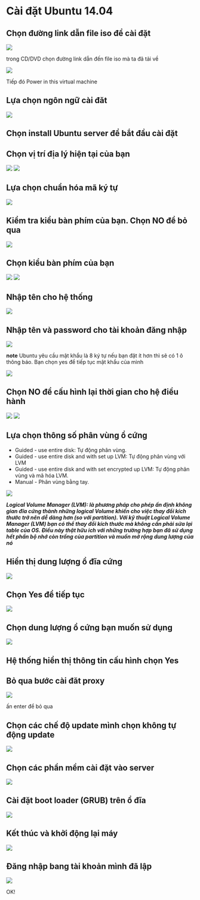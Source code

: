 # Cài đặt Ubuntu 14.04
## Chọn đường link dẫn file iso để cài đặt 

<img src ="http://i.imgur.com/o8hWIn8.png">

trong CD/DVD chọn đường link dẫn đến file iso mà ta đã tải về 

<img src="http://i.imgur.com/r8NhUFK.png">

Tiếp đó Power in this virtual machine

## Lựa chọn ngôn ngữ cài đăt

<img src="http://i.imgur.com/W8O3RUd.png">

## Chọn install Ubuntu server để bắt đầu cài đặt 
## Chọn vị trí địa lý hiện tại của bạn 

<img src="http://i.imgur.com/DON9Dwj.png">

<img src="http://i.imgur.com/HKZ3j0I.png">

## Lựa chọn chuẩn hóa mã ký tự 

<img src="http://i.imgur.com/YL6bZ9h.png">

## Kiểm tra kiểu bàn phím của bạn. Chọn **NO** để bỏ qua 

<img src="http://i.imgur.com/n7ycIzW.png">

## Chọn kiểu bàn phím của bạn 

<img src="http://i.imgur.com/uY8AIOq.png">

<img src="http://i.imgur.com/jB241qo.png">

## Nhập tên cho hệ thống 

<img src="http://i.imgur.com/ApVTTRb.png">

## Nhập tên và password cho tài khoản đăng nhập 

<img src="http://i.imgur.com/VvCxwwc.png">

**note** Ubuntu yêu cầu mật khẩu là 8 ký tự nếu bạn đặt ít hơn thì sẽ có 1 ô thông báo. Bạn chọn yes để tiếp tục mật khẩu của mình

<img src="http://i.imgur.com/oumqujN.png">

## Chọn NO để cấu hình lại thời gian cho hệ điều hành 

<img src ="http://i.imgur.com/jwGtMJp.png">

<img src="http://i.imgur.com/qzHCdaW.png">

## Lựa chọn thông số phân vùng ổ  cứng 
- Guided - use entire disk: Tự động phân vùng.
- Guided - use entire disk and with set up LVM: Tự động phân vùng với LVM
- Guided - use entire disk and with set encrypted up LVM: Tự động phân vùng và mã hóa LVM.
- Manual - Phân vùng bằng tay.


<img src="http://i.imgur.com/RnTbaaf.png">

 ***Logical Volume Manager (LVM): là phương pháp cho phép ấn định không gian đĩa cứng thành những logical Volume khiến cho việc thay đổi kích thước trở nên dễ dàng hơn (so với partition). Với kỹ thuật Logical Volume Manager (LVM) bạn có thể thay đổi kích thước mà không cần phải sửa lại table của OS. Điều này thật hữu ich với những trường hợp bạn đã sử dụng hết phần bộ nhớ còn trống của partition và muốn mở rộng dung lượng của nó***

## Hiển thị dung lượng ổ đĩa cứng

<img src="http://i.imgur.com/XFLhmwl.png">

## Chọn Yes để tiếp tục 

<img src="http://i.imgur.com/5yhK7RM.png">

## Chọn dung lượng ổ cứng bạn muốn sử dụng

<img src="http://i.imgur.com/OpOzODK.png">

## Hệ thống hiển thị thông tin cấu hình chọn Yes

## Bỏ qua bước cài đăt proxy

<img src="http://i.imgur.com/xCQbe0H.png">

ấn enter để bỏ qua 

## Chọn các chế độ update mình chọn không tự động update

<img src="http://i.imgur.com/xbFQ9pd.png">

## Chọn các phần mềm cài đặt vào server

<img src="http://i.imgur.com/41DSYWn.png">

## Cài đặt boot loader (GRUB) trên ổ đĩa

<img src="http://i.imgur.com/2haMKgH.png">

## Kết thúc và khởi động lại máy 

<img src="http://i.imgur.com/5jB2ZtT.png">

## Đăng nhập bang tài khoản mình đã lập 

<img src="http://i.imgur.com/yDFwSEe.png"> 

OK!










